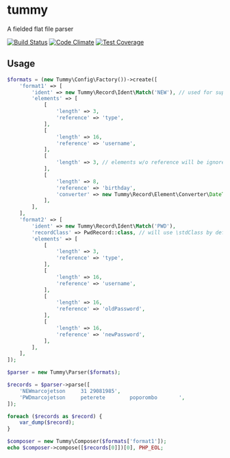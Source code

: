# tummy

A fielded flat file parser

[![Build Status](https://travis-ci.org/marcojetson/tummy.svg?branch=master)](https://travis-ci.org/marcojetson/tummy)
[![Code Climate](https://codeclimate.com/github/marcojetson/tummy/badges/gpa.svg)](https://codeclimate.com/github/marcojetson/tummy)
[![Test Coverage](https://codeclimate.com/github/marcojetson/tummy/badges/coverage.svg)](https://codeclimate.com/github/marcojetson/tummy/coverage)

## Usage

```php
$formats = (new Tummy\Config\Factory())->create([
    'format1' => [
        'ident' => new Tummy\Record\Ident\Match('NEW'), // used for supporting multiple record formats in a single file
        'elements' => [
            [
                'length' => 3,
                'reference' => 'type',
            ],
            [
                'length' => 16,
                'reference' => 'username',
            ],
            [
                'length' => 3, // elements w/o reference will be ignored
            ],
            [
                'length' => 8,
                'reference' => 'birthday',
                'converter' => new Tummy\Record\Element\Converter\DateTime('dmY'),
            ],
        ],
    ],
    'format2' => [
        'ident' => new Tummy\Record\Ident\Match('PWD'),
        'recordClass' => PwdRecord::class, // will use \stdClass by default
        'elements' => [
            [
                'length' => 3,
                'reference' => 'type',
            ],
            [
                'length' => 16,
                'reference' => 'username',
            ],
            [
                'length' => 16,
                'reference' => 'oldPassword',
            ],
            [
                'length' => 16,
                'reference' => 'newPassword',
            ],
        ],
    ],
]);

$parser = new Tummy\Parser($formats);

$records = $parser->parse([
    'NEWmarcojetson     31 29081985',
    'PWDmarcojetson     peterete        poporombo       ',
]);

foreach ($records as $record) {
    var_dump($record);
}

$composer = new Tummy\Composer($formats['format1']);
echo $composer->compose([$records[0]])[0], PHP_EOL;
```
